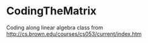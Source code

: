 # CodingTheMatrix
Coding along linear algebra class from http://cs.brown.edu/courses/cs053/current/index.htm
